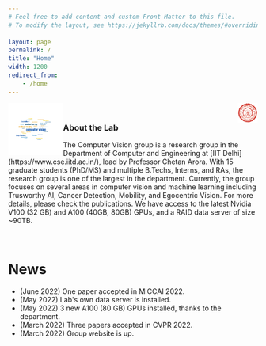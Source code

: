```yaml
---
# Feel free to add content and custom Front Matter to this file.
# To modify the layout, see https://jekyllrb.com/docs/themes/#overriding-theme-defaults

layout: page
permalink: /
title: "Home"
width: 1200
redirect_from:
    - /home
---
```


<img src="/assets/images/iitd-logo.png" width="8%" height="8%" style="float: right;">

<img src="/assets/images/wordcloud-light.png" width="20%" height="20%" style="border:5px solid white; float: left;" >
<br>


<h3> About the Lab</h3>
The Computer Vision group is a research group in the Department of Computer and Engineering at [IIT Delhi](https://www.cse.iitd.ac.in/), lead by Professor Chetan Arora. With 15 graduate students (PhD/MS) and multiple B.Techs, Interns, and RAs, the research group is one of the largest in the department.
Currently, the group focuses on several areas in computer vision and machine learning including Trusworthy AI, Cancer Detection, Mobility, and Egocentric Vision. For more details, please check the publications.
We have access to the latest Nvidia V100 (32 GB) and A100 (40GB, 80GB) GPUs, and a RAID data server of size ~90TB. 
<br>
<br>
<br>

# News

* (June 2022) One paper accepted in MICCAI 2022.
* (May 2022) Lab's own data server is installed.
* (May 2022) 3 new A100 (80 GB) GPUs installed, thanks to the department.
* (March 2022) Three papers accepted in CVPR 2022.
* (March 2022) Group website is up.

